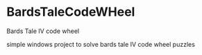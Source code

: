 # BardsTaleCodeWHeel
Bards Tale IV code wheel

simple windows project to solve bards tale IV code wheel puzzles
